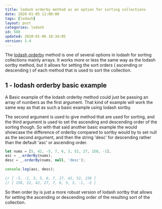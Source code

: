 ```yaml
---
title: lodash orderby method as an option for sorting collections
date: 2020-01-05 11:00:00
tags: [lodash]
layout: post
categories: lodash
id: 588
updated: 2020-01-06 10:34:05
version: 1.4
---
```


The [lodash orderby](https://lodash.com/docs/4.17.15#orderBy) method is one of several options in lodash for sorting collections mainly arrays. It works more or less the same way as the lodash sortby method, but it allows for setting the sort orders \( ascending or descending \) of each method that is used to sort the collection.

<!-- more -->

## 1 - lodash orderby basic example

A Basic example of the lodash orderby method could just be passing an array of numbers as the first argument. That kind of example will work the same way as that as such a basic example using lodash sortby. 

The second argument is used to give method that are used for sorting, and the third argument is used to set the ascending and descending order of the sorting though. So with that said another basic example the would showcase the difference of orderby compared to sortby would by to set null as the second argument, and then the string 'desc' for descending rather than the default 'asc' or ascending order.

```js
let nums = [5, 42, -5, 7, 6, 3, 52, 27, 158, -1],
asc = _.orderBy(nums),
desc = _.orderBy(nums, null, 'desc');
 
console.log(asc, desc);
 
// [ -5, -1, 3, 5, 6, 7, 27, 42, 52, 158 ]
// [ 158, 52, 42, 27, 7, 6, 5, 3, -1, -5 ]
```

So then order by is just a more robust version of lodash sortby that allows for setting the ascending or descending order of the resulting sort of the collection.